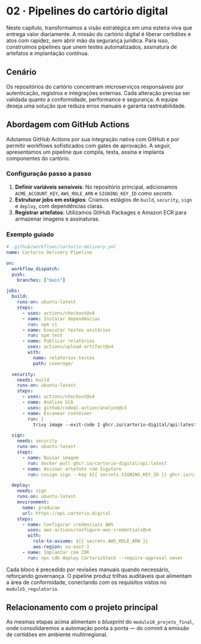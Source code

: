 # 02 · Pipelines do cartório digital

Neste capítulo, transformamos a visão estratégica em uma esteira viva que entrega valor diariamente. A missão do cartório digital é liberar certidões e atos com rapidez, sem abrir mão da segurança jurídica. Para isso, construímos pipelines que unem testes automatizados, assinatura de artefatos e implantação contínua.

## Cenário

Os repositórios do cartório concentram microserviços responsáveis por autenticação, registros e integrações externas. Cada alteração precisa ser validada quanto a conformidade, performance e segurança. A equipe deseja uma solução que reduza erros manuais e garanta rastreabilidade.

## Abordagem com GitHub Actions

Adotamos GitHub Actions por sua integração nativa com GitHub e por permitir workflows sofisticados com gates de aprovação. A seguir, apresentamos um pipeline que compila, testa, assina e implanta componentes do cartório.

### Configuração passo a passo

1. **Definir variáveis sensíveis**: No repositório principal, adicionamos `ACME_ACCOUNT_KEY`, `AWS_ROLE_ARN` e `SIGNING_KEY_ID` como *secrets*.
2. **Estruturar jobs em estágios**: Criamos estágios de `build`, `security`, `sign` e `deploy`, com dependências claras.
3. **Registrar artefatos**: Utilizamos GitHub Packages e Amazon ECR para armazenar imagens e assinaturas.

### Exemplo guiado

```yaml
# .github/workflows/cartorio-delivery.yml
name: Cartorio Delivery Pipeline

on:
  workflow_dispatch:
  push:
    branches: ["main"]

jobs:
  build:
    runs-on: ubuntu-latest
    steps:
      - uses: actions/checkout@v4
      - name: Instalar dependências
        run: npm ci
      - name: Executar testes unitários
        run: npm test
      - name: Publicar relatórios
        uses: actions/upload-artifact@v4
        with:
          name: relatorios-testes
          path: coverage/

  security:
    needs: build
    runs-on: ubuntu-latest
    steps:
      - uses: actions/checkout@v4
      - name: Análise SCA
        uses: github/codeql-action/analyze@v3
      - name: Escanear contêiner
        run: |
          trivy image --exit-code 1 ghcr.io/cartorio-digital/api:latest

  sign:
    needs: security
    runs-on: ubuntu-latest
    steps:
      - name: Baixar imagem
        run: docker pull ghcr.io/cartorio-digital/api:latest
      - name: Assinar artefato com Sigstore
        run: cosign sign --key ${{ secrets.SIGNING_KEY_ID }} ghcr.io/cartorio-digital/api:latest

  deploy:
    needs: sign
    runs-on: ubuntu-latest
    environment:
      name: producao
      url: https://api.cartorio.digital
    steps:
      - name: Configurar credenciais AWS
        uses: aws-actions/configure-aws-credentials@v4
        with:
          role-to-assume: ${{ secrets.AWS_ROLE_ARN }}
          aws-region: us-east-1
      - name: Implantar com CDK
        run: npx cdk deploy CartorioStack --require-approval never
```

Cada bloco é precedido por revisões manuais quando necessário, reforçando governança. O pipeline produz trilhas auditáveis que alimentam a área de conformidade, conectando com os requisitos vistos no `modulo5_regulatorio`.

## Relacionamento com o projeto principal

As mesmas etapas acima alimentam o *blueprint* do `modulo10_projeto_final`, onde consolidaremos a automação ponta a ponta — do commit à emissão de certidões em ambiente multirregional.
